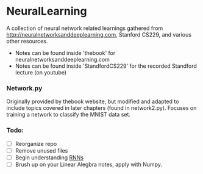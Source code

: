# NeuralLearning
A collection of neural network related learnings gathered from http://neuralnetworksanddeeplearning.com, Stanford CS229, and various other resources.
- Notes can be found inside 'thebook' for neuralnetworksanddeeplearning.com
- Notes can be found inside 'StandfordCS229' for the recorded Standford lecture (on youtube)

### Network.py
Originally provided by thebook website, but modified and adapted to include topics covered in later chapters (found in network2.py). Focuses on training a network to classify the MNIST data set. 

### Todo:
- [ ] Reorganize repo
- [ ] Remove unused files
- [ ] Begin understanding [RNNs](https://iamtrask.github.io/2015/11/15/anyone-can-code-lstm/)
- [ ] Brush up on your Linear Alegbra notes, apply with Numpy.
